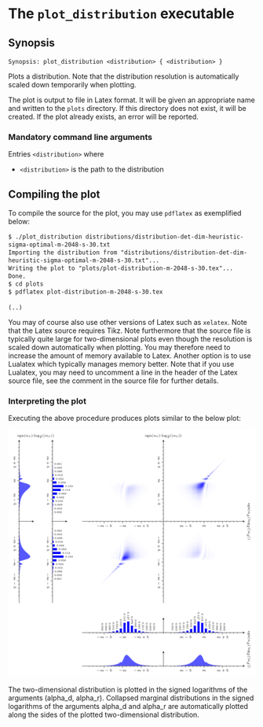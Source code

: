 # The <code>plot_distribution</code> executable

## Synopsis
```console
Synopsis: plot_distribution <distribution> { <distribution> }
```

Plots a distribution. Note that the distribution resolution is automatically scaled down temporarily when plotting.

The plot is output to file in Latex format. It will be given an appropriate name and written to the <code>plots</code> directory. If this directory does not exist, it will be created. If the plot already exists, an error will be reported.

### Mandatory command line arguments
Entries <code>\<distribution\></code> where
- <code>\<distribution\></code> is the path to the distribution

## Compiling the plot
To compile the source for the plot, you may use <code>pdflatex</code> as exemplified below:
```console
$ ./plot_distribution distributions/distribution-det-dim-heuristic-sigma-optimal-m-2048-s-30.txt
Importing the distribution from "distributions/distribution-det-dim-heuristic-sigma-optimal-m-2048-s-30.txt"...
Writing the plot to "plots/plot-distribution-m-2048-s-30.tex"...
Done.
$ cd plots
$ pdflatex plot-distribution-m-2048-s-30.tex

(..)
```
You may of course also use other versions of Latex such as <code>xelatex</code>. Note that the Latex source requires Tikz. Note furthermore that the source file is typically quite large for two-dimensional plots even though the resolution is scaled down automatically when plotting. You may therefore need to increase the amount of memory available to Latex. Another option is to use Lualatex which typically manages memory better. Note that if you use Lualatex, you may need to uncomment a line in the header of the Latex source file, see the comment in the source file for further details.

### Interpreting the plot
Executing the above procedure produces plots similar to the below plot:

![](./images/plot-distribution-m-2048-s-30.png)

The two-dimensional distribution is plotted in the signed logarithms of the arguments (alpha_d, alpha_r). Collapsed marginal distributions in the signed logarithms of the arguments alpha_d and alpha_r are automatically plotted along the sides of the plotted two-dimensional distribution.
